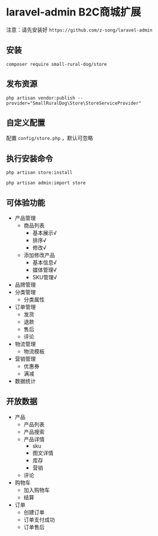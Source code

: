 laravel-admin B2C商城扩展
======
注意：请先安装好 `https://github.com/z-song/laravel-admin`

## 安装
```
composer require small-rural-dog/store
```
## 发布资源
```
php artisan vendor:publish --provider="SmallRuralDog\Store\StoreServiceProvider"
```
## 自定义配置

配置 `config/store.php` ，默认可忽略

## 执行安装命令
```
php artisan store:install

php artisan admin:import store
```

## 可体验功能

- 产品管理
    - 商品列表
      - 基本展示√
      - 排序√
      - 修改√
    - 添加修改产品
      - 基本信息√
      - 媒体管理√
      - SKU管理√
- 品牌管理
- 分类管理
  - 分类属性
- 订单管理
    - 发货
    - 退款
    - 售后
    - 评论
- 物流管理
    - 物流模板
- 营销管理
    - 优惠券
    - 满减
- 数据统计

## 开放数据

- 产品
   - 产品列表
   - 产品搜索
   - 产品详情
      - sku
      - 图文详情
      - 库存
      - 营销
   - 评论
- 购物车
    - 加入购物车
    - 结算
- 订单
    - 创建订单
    - 订单支付成功
    - 订单售后

